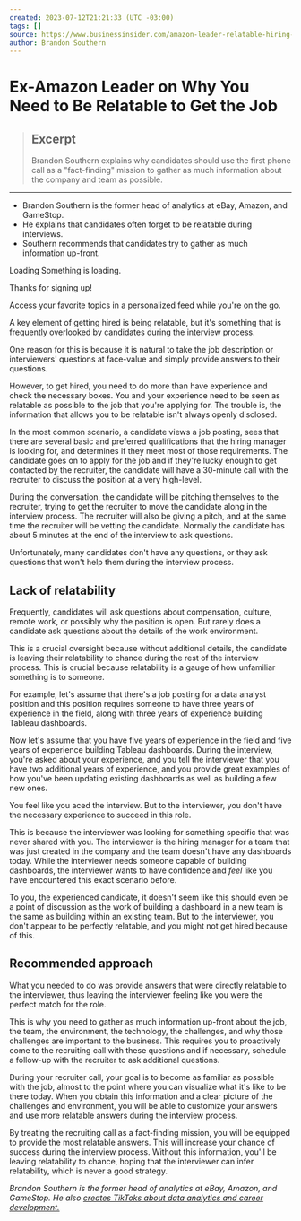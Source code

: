 ```yaml
---
created: 2023-07-12T21:21:33 (UTC -03:00)
tags: []
source: https://www.businessinsider.com/amazon-leader-relatable-hiring-2023-7?utm_source=artifact
author: Brandon Southern
---
```


# Ex-Amazon Leader on Why You Need to Be Relatable to Get the Job

> ## Excerpt
> Brandon Southern explains why candidates should use the first phone call as a "fact-finding" mission to gather as much information about the company and team as possible.

---
-   Brandon Southern is the former head of analytics at eBay, Amazon, and GameStop. 
-   He explains that candidates often forget to be relatable during interviews. 
-   Southern recommends that candidates try to gather as much information up-front. 

Loading Something is loading.

Thanks for signing up!

Access your favorite topics in a personalized feed while you're on the go.

A key element of getting hired is being relatable, but it's something that is frequently overlooked by candidates during the interview process. 

One reason for this is because it is natural to take the job description or interviewers' questions at face-value and simply provide answers to their questions.

However, to get hired, you need to do more than have experience and check the necessary boxes. You and your experience need to be seen as relatable as possible to the job that you're applying for. The trouble is, the information that allows you to be relatable isn't always openly disclosed.

In the most common scenario, a candidate views a job posting, sees that there are several basic and preferred qualifications that the hiring manager is looking for, and determines if they meet most of those requirements. The candidate goes on to apply for the job and if they're lucky enough to get contacted by the recruiter, the candidate will have a 30-minute call with the recruiter to discuss the position at a very high-level.

During the conversation, the candidate will be pitching themselves to the recruiter, trying to get the recruiter to move the candidate along in the interview process. The recruiter will also be giving a pitch, and at the same time the recruiter will be vetting the candidate. Normally the candidate has about 5 minutes at the end of the interview to ask questions. 

Unfortunately, many candidates don't have any questions, or they ask questions that won't help them during the interview process.

## **Lack of relatability**

Frequently, candidates will ask questions about compensation, culture, remote work, or possibly why the position is open. But rarely does a candidate ask questions about the details of the work environment.

This is a crucial oversight because without additional details, the candidate is leaving their relatability to chance during the rest of the interview process. This is crucial because relatability is a gauge of how unfamiliar something is to someone.

For example, let's assume that there's a job posting for a data analyst position and this position requires someone to have three years of experience in the field, along with three years of experience building Tableau dashboards.

Now let's assume that you have five years of experience in the field and five years of experience building Tableau dashboards. During the interview, you're asked about your experience, and you tell the interviewer that you have two additional years of experience, and you provide great examples of how you've been updating existing dashboards as well as building a few new ones.

You feel like you aced the interview. But to the interviewer, you don't have the necessary experience to succeed in this role.

This is because the interviewer was looking for something specific that was never shared with you. The interviewer is the hiring manager for a team that was just created in the company and the team doesn't have any dashboards today. While the interviewer needs someone capable of building dashboards, the interviewer wants to have confidence and _feel_ like you have encountered this exact scenario before.

To you, the experienced candidate, it doesn't seem like this should even be a point of discussion as the work of building a dashboard in a new team is the same as building within an existing team. But to the interviewer, you don't appear to be perfectly relatable, and you might not get hired because of this.

## **Recommended approach**

What you needed to do was provide answers that were directly relatable to the interviewer, thus leaving the interviewer feeling like you were the perfect match for the role.

This is why you need to gather as much information up-front about the job, the team, the environment, the technology, the challenges, and why those challenges are important to the business. This requires you to proactively come to the recruiting call with these questions and if necessary, schedule a follow-up with the recruiter to ask additional questions. 

During your recruiter call, your goal is to become as familiar as possible with the job, almost to the point where you can visualize what it's like to be there today. When you obtain this information and a clear picture of the challenges and environment, you will be able to customize your answers and use more relatable answers during the interview process.

By treating the recruiting call as a fact-finding mission, you will be equipped to provide the most relatable answers. This will increase your chance of success during the interview process. Without this information, you'll be leaving relatability to chance, hoping that the interviewer can infer relatability, which is never a good strategy.

_Brandon Southern is the former head of analytics at eBay, Amazon, and GameStop. He also [creates TikToks about data analytics and career development.](https://www.tiktok.com/@analyticsmentor?_t=8cgBuY7EINK&_r=1)_
